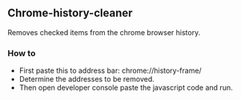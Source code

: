 ## Chrome-history-cleaner
Removes checked items from the chrome browser history.

### How to
* First paste this to address bar: chrome://history-frame/ 
* Determine the addresses to be removed. 
* Then open developer console paste the javascript code and run.

